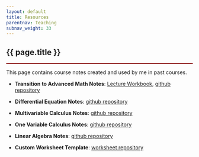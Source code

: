 ```yaml
---
layout: default
title: Resources
parentnav: Teaching
subnav_weight: 33
---
```


<div style="border-bottom: 2px  solid #800000;">

## {{ page.title }}

</div>

This page contains course notes created and used by me in past courses.

+ __Transition to Advanced Math Notes__: [Lecture Workbook](/assets/teachingresources/TranstitionLectureNotes.pdf), [github repository](https://github.com/subhadipchowdhury/Notes_Intro_To_Proof)

+ __Differential Equation Notes__: [github repository](https://github.com/subhadipchowdhury/Notes_DiffEq)

+ __Multivariable Calculus Notes__: [github repository](https://github.com/subhadipchowdhury/Notes_Multivariable_Calculus)

+ __One Variable Calculus Notes__: [github repository](https://github.com/subhadipchowdhury/Notes_One_Variable_Calculus)

+ __Linear Algebra Notes__: [github repository](https://github.com/subhadipchowdhury/Notes_Linear_Algebra)

+ __Custom Worksheet Template__: [worksheet repository](https://github.com/subhadipchowdhury/math_worksheet_template)
